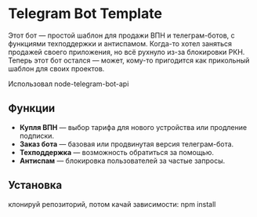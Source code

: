 # Telegram Bot Template

Этот бот — простой шаблон для продажи ВПН и телеграм-ботов, с функциями техподдержки и антиспамом. Когда-то хотел заняться продажей своего приложения, но всё рухнуло из-за блокировки РКН. Теперь этот бот остался — может, кому-то пригодится как прикольный шаблон для своих проектов.

Использовал node-telegram-bot-api

## Функции

- **Купля ВПН** — выбор тарифа для нового устройства или продление подписки.
- **Заказ бота** — базовая или продвинутая версия телеграм-бота.
- **Техподдержка** — возможность обратиться за помощью.
- **Антиспам** — блокировка пользователей за частые запросы.

## Установка

клонируй репозиторий, потом качай зависимости:
npm install